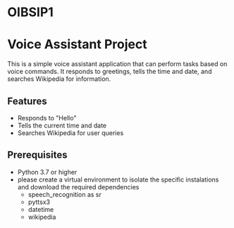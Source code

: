 # OIBSIP1

# Voice Assistant Project

This is a simple voice assistant application that can perform tasks based on voice commands. It responds to greetings, tells the time and date, and searches Wikipedia for information.

## Features

- Responds to "Hello"
- Tells the current time and date
- Searches Wikipedia for user queries

## Prerequisites

- Python 3.7 or higher
- please create a virtual environment to isolate the specific instalations and download the required dependencies
  - speech_recognition as sr
  - pyttsx3
  - datetime
  - wikipedia

